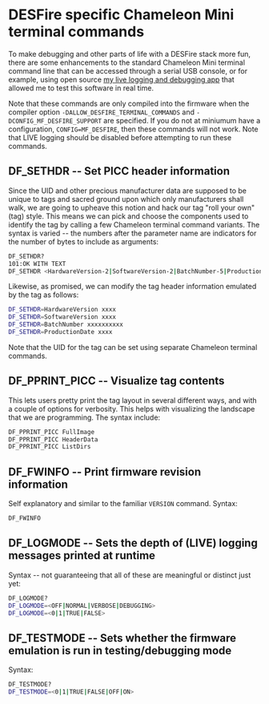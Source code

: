 # DESFire specific Chameleon Mini terminal commands 

To make debugging and other parts of life with a DESFire stack more fun, 
there are some enhancements to the standard Chameleon Mini terminal 
command line that can be accessed through a serial USB console, 
or for example, using open source 
[my live logging and debugging app](https://github.com/maxieds/ChameleonMiniLiveDebugger) 
that allowed me to test this software in real time.

Note that these commands are only compiled into the firmware when the compiler 
option ``-DALLOW_DESFIRE_TERMINAL_COMMANDS`` and ``-DCONFIG_MF_DESFIRE_SUPPORT`` are 
specified. If you do not at miniumum have a configuration, ``CONFIG=MF_DESFIRE``, then 
these commands will not work. Note that LIVE logging should be disabled before attempting to 
run these commands.

## DF_SETHDR -- Set PICC header information 

Since the UID and other precious manufacturer data are supposed to be unique to 
tags and sacred ground upon which only manufacturers shall walk, we are going to upheave 
this notion and hack our tag "roll your own" (tag) style. This means we can pick and 
choose the components used to identify the tag by calling a few Chameleon terminal 
command variants. The syntax is varied -- the numbers after the parameter name are 
indicators for the number of bytes to include as arguments: 
```bash
DF_SETHDR?
101:OK WITH TEXT
DF_SETHDR <HardwareVersion-2|SoftwareVersion-2|BatchNumber-5|ProductionDate-2> <HexBytes-N>
```
Likewise, as promised, we can modify the tag header information emulated by the tag as follows:
```bash
DF_SETHDR=HardwareVersion xxxx
DF_SETHDR=SoftwareVersion xxxx
DF_SETHDR=BatchNumber xxxxxxxxxx
DF_SETHDR=ProductionDate xxxx
```
Note that the UID for the tag can be set using separate Chameleon terminal commands.

## DF_PPRINT_PICC -- Visualize tag contents

This lets users pretty print the tag layout in several different ways, and with 
a couple of options for verbosity. This helps with visualizing the landscape that 
we are programming. The syntax include: 
```bash
DF_PPRINT_PICC FullImage
DF_PPRINT_PICC HeaderData
DF_PPRINT_PICC ListDirs
```

## DF_FWINFO -- Print firmware revision information 

Self explanatory and similar to the familiar ``VERSION`` command. Syntax:
```bash 
DF_FWINFO
```

## DF_LOGMODE -- Sets the depth of (LIVE) logging messages printed at runtime

Syntax -- not guaranteeing that all of these are meaningful or distinct just yet: 
```bash
DF_LOGMODE?
DF_LOGMODE=<OFF|NORMAL|VERBOSE|DEBUGGING>
DF_LOGMODE=<0|1|TRUE|FALSE>
```

## DF_TESTMODE -- Sets whether the firmware emulation is run in testing/debugging mode

Syntax: 
```bash
DF_TESTMODE?
DF_TESTMODE=<0|1|TRUE|FALSE|OFF|ON>
```

